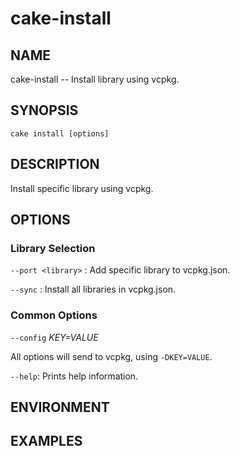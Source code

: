 # cake-install

## NAME

cake-install -- Install library using vcpkg.

## SYNOPSIS

`cake install [options]`

## DESCRIPTION

Install specific library using vcpkg.

## OPTIONS

### Library Selection

`--port <library>` : Add specific library to vcpkg.json.

`--sync` : Install all libraries in vcpkg.json.

### Common Options

`--config` *KEY=VALUE*

All options will send to vcpkg, using `-DKEY=VALUE`.

`--help`: Prints help information.

## ENVIRONMENT

## EXAMPLES

